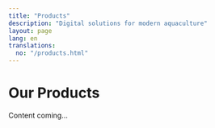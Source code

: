 ```yaml
---
title: "Products"
description: "Digital solutions for modern aquaculture"
layout: page
lang: en
translations:
  no: "/products.html"
---
```


# Our Products

Content coming...